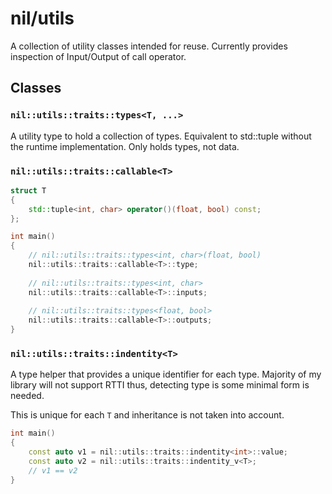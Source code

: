 # nil/utils

A collection of utility classes intended for reuse. Currently provides inspection of Input/Output of call operator.

## Classes

### `nil::utils::traits::types<T, ...>`

A utility type to hold a collection of types. Equivalent to std::tuple without the runtime implementation. Only holds types, not data.

### `nil::utils::traits::callable<T>`

```cpp
struct T
{
    std::tuple<int, char> operator()(float, bool) const;
};

int main()
{
    // nil::utils::traits::types<int, char>(float, bool)
    nil::utils::traits::callable<T>::type;
    
    // nil::utils::traits::types<int, char>
    nil::utils::traits::callable<T>::inputs;
    
    // nil::utils::traits::types<float, bool>
    nil::utils::traits::callable<T>::outputs;
}
```

### `nil::utils::traits::indentity<T>`

A type helper that provides a unique identifier for each type.
Majority of my library will not support RTTI thus, detecting type
is some minimal form is needed.

This is unique for each `T` and inheritance is not taken into account.

```cpp
int main()
{
    const auto v1 = nil::utils::traits::indentity<int>::value;
    const auto v2 = nil::utils::traits::indentity_v<T>;
    // v1 == v2
}
```